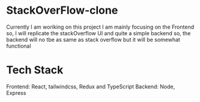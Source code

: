 # StackOverFlow-clone

Currently I am woriking on this project 
I am mainly focusing on the Frontend so, I will replicate the stackOverflow UI and quite a simple backend so, the backend will no tbe as same as stack overflow but it will be somewhat functional 

# Tech Stack
Frontend: React, tailwindcss, Redux and TypeScript
Backend: Node, Express
